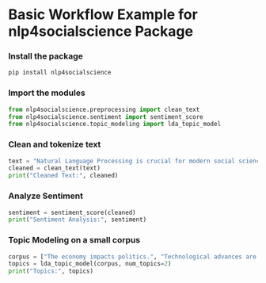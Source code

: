 # Basic Workflow Example for nlp4socialscience Package

### Install the package

``` bash
pip install nlp4socialscience
```



### Import the modules

```python
from nlp4socialscience.preprocessing import clean_text
from nlp4socialscience.sentiment import sentiment_score
from nlp4socialscience.topic_modeling import lda_topic_model
```



###  Clean and tokenize text

```python
text = "Natural Language Processing is crucial for modern social sciences."
cleaned = clean_text(text)
print("Cleaned Text:", cleaned)
```



### Analyze Sentiment

```python
sentiment = sentiment_score(cleaned)
print("Sentiment Analysis:", sentiment)
```



### Topic Modeling on a small corpus

```python
corpus = ["The economy impacts politics.", "Technological advances are key."]
topics = lda_topic_model(corpus, num_topics=2)
print("Topics:", topics)
```

 